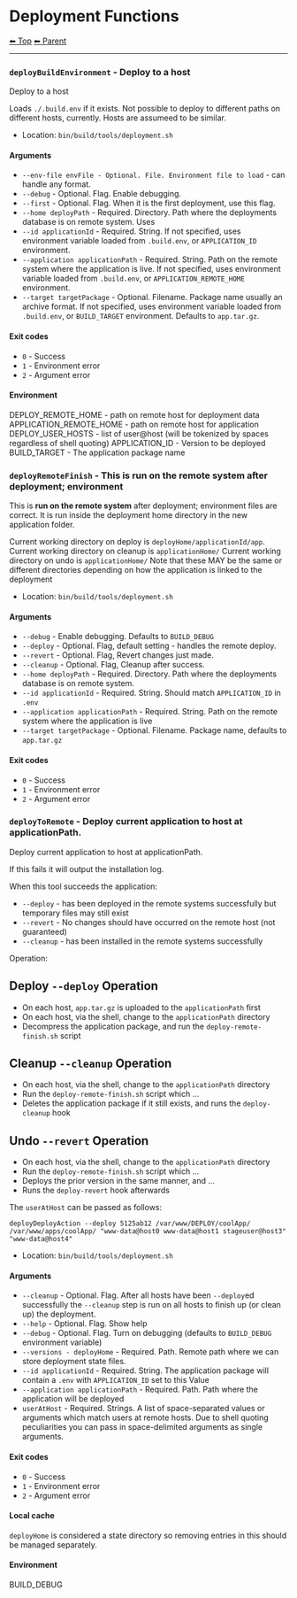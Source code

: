 # Deployment Functions

<!-- TEMPLATE header 2 -->
[⬅ Top](index.md) [⬅ Parent ](../index.md)
<hr />

### `deployBuildEnvironment` - Deploy to a host

Deploy to a host

Loads `./.build.env` if it exists.
Not possible to deploy to different paths on different hosts, currently. Hosts are assumeed to be similar.

- Location: `bin/build/tools/deployment.sh`

#### Arguments

- `--env-file envFile - Optional. File. Environment file to load` - can handle any format.
- `--debug` - Optional. Flag. Enable debugging.
- `--first` - Optional. Flag. When it is the first deployment, use this flag.
- `--home deployPath` - Required. Directory. Path where the deployments database is on remote system. Uses
- `--id applicationId` - Required. String. If not specified, uses environment variable loaded from `.build.env`, or `APPLICATION_ID` environment.
- `--application applicationPath` - Required. String. Path on the remote system where the application is live. If not specified, uses environment variable loaded from `.build.env`, or `APPLICATION_REMOTE_HOME` environment.
- `--target targetPackage` - Optional. Filename. Package name usually an archive format.  If not specified, uses environment variable loaded from `.build.env`, or `BUILD_TARGET` environment. Defaults to `app.tar.gz`.

#### Exit codes

- `0` - Success
- `1` - Environment error
- `2` - Argument error

#### Environment

DEPLOY_REMOTE_HOME - path on remote host for deployment data
APPLICATION_REMOTE_HOME - path on remote host for application
DEPLOY_USER_HOSTS - list of user@host (will be tokenized by spaces regardless of shell quoting)
APPLICATION_ID - Version to be deployed
BUILD_TARGET - The application package name
### `deployRemoteFinish` - This is **run on the remote system** after deployment; environment

This is **run on the remote system** after deployment; environment files are correct.
It is run inside the deployment home directory in the new application folder.

Current working directory on deploy is `deployHome/applicationId/app`.
Current working directory on cleanup is `applicationHome/`
Current working directory on undo is `applicationHome/`
Note that these MAY be the same or different directories depending on how the application is linked to the deployment

- Location: `bin/build/tools/deployment.sh`

#### Arguments

- `--debug` - Enable debugging. Defaults to `BUILD_DEBUG`
- `--deploy` - Optional. Flag, default setting - handles the remote deploy.
- `--revert` - Optional. Flag, Revert changes just made.
- `--cleanup` - Optional. Flag, Cleanup after success.
- `--home deployPath` - Required. Directory. Path where the deployments database is on remote system.
- `--id applicationId` - Required. String. Should match `APPLICATION_ID` in `.env`
- `--application applicationPath` - Required. String. Path on the remote system where the application is live
- `--target targetPackage` - Optional. Filename. Package name, defaults to `app.tar.gz`

#### Exit codes

- `0` - Success
- `1` - Environment error
- `2` - Argument error
### `deployToRemote` - Deploy current application to host at applicationPath.

Deploy current application to host at applicationPath.

If this fails it will output the installation log.

When this tool succeeds the application:

- `--deploy` - has been deployed in the remote systems successfully but temporary files may still exist
- `--revert` - No changes should have occurred on the remote host (not guaranteed)
- `--cleanup` - has been installed in the remote systems successfully

Operation:

## Deploy `--deploy` Operation

- On each host, `app.tar.gz` is uploaded to the `applicationPath` first
- On each host, via the shell, change to the `applicationPath` directory
- Decompress the application package, and run the `deploy-remote-finish.sh` script

## Cleanup `--cleanup` Operation

- On each host, via the shell, change to the `applicationPath` directory
- Run the `deploy-remote-finish.sh` script which ...
- Deletes the application package if it still exists, and runs the `deploy-cleanup` hook

## Undo `--revert` Operation

- On each host, via the shell, change to the `applicationPath` directory
- Run the `deploy-remote-finish.sh` script which ...
- Deploys the prior version in the same manner, and ... <!-- needs expansion TODO -->
- Runs the `deploy-revert` hook afterwards

The `userAtHost` can be passed as follows:

    deployDeployAction --deploy 5125ab12 /var/www/DEPLOY/coolApp/ /var/www/apps/coolApp/ "www-data@host0 www-data@host1 stageuser@host3" "www-data@host4"

- Location: `bin/build/tools/deployment.sh`

#### Arguments

- `--cleanup` - Optional. Flag. After all hosts have been `--deploy`ed successfully the `--cleanup` step is run on all hosts to finish up (or clean up) the deployment.
- `--help` - Optional. Flag. Show help
- `--debug` - Optional. Flag. Turn on debugging (defaults to `BUILD_DEBUG` environment variable)
- `--versions - deployHome` - Required. Path. Remote path where we can store deployment state files.
- `--id applicationId` - Required. String. The application package will contain a `.env` with `APPLICATION_ID` set to this Value
- `--application applicationPath` - Required. Path. Path where the application will be deployed
- `userAtHost` - Required. Strings. A list of space-separated values or arguments which match users at remote hosts. Due to shell quoting peculiarities you can pass in space-delimited arguments as single arguments.

#### Exit codes

- `0` - Success
- `1` - Environment error
- `2` - Argument error

#### Local cache

`deployHome` is considered a state directory so removing entries in this should be managed separately.

#### Environment

BUILD_DEBUG

